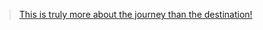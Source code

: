 
> [This is truly more about the journey than the destination!](https://medium.com/@webprolific/getting-started-with-dotfiles-43c3602fd789#.mv8lwuhhk)
